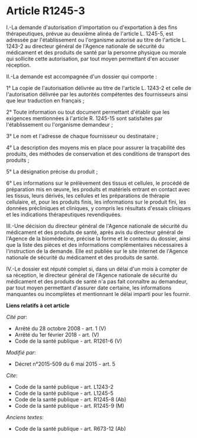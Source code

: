 # Article R1245-3

I.-La demande d'autorisation d'importation ou d'exportation à des fins thérapeutiques, prévue au deuxième alinéa de l'article
L. 1245-5, est adressée par l'établissement ou l'organisme autorisé au titre de l'article L. 1243-2 au directeur général de
l'Agence nationale de sécurité du médicament et des produits de santé par la personne physique ou morale qui sollicite cette
autorisation, par tout moyen permettant d'en accuser réception. 

II.-La demande est accompagnée d'un dossier qui comporte : 

1° La copie de l'autorisation délivrée au titre de l'article L. 1243-2 et celle de l'autorisation délivrée par les autorités
compétentes des fournisseurs ainsi que leur traduction en français ; 

2° Toute information ou tout document permettant d'établir que les exigences mentionnées à l'article R. 1245-15 sont
satisfaites par l'établissement ou l'organisme demandeur ; 

3° Le nom et l'adresse de chaque fournisseur ou destinataire ; 

4° La description des moyens mis en place pour assurer la traçabilité des produits, des méthodes de conservation et des
conditions de transport des produits ; 

5° La désignation précise du produit ; 

6° Les informations sur le prélèvement des tissus et cellules, le procédé de préparation mis en œuvre, les produits et
matériels entrant en contact avec les tissus, leurs dérivés, les cellules et les préparations de thérapie cellulaire, et,
pour les produits finis, les informations sur le produit fini, les données précliniques et cliniques, y compris les résultats
d'essais cliniques et les indications thérapeutiques revendiquées. 

III.-Une décision du directeur général de l'Agence nationale de sécurité du médicament et des produits de santé, après avis
du directeur général de l'Agence de la biomédecine, précise la forme et le contenu du dossier, ainsi que la liste des pièces
et des informations complémentaires nécessaires à l'instruction de la demande. Elle est publiée sur le site internet de
l'Agence nationale de sécurité du médicament et des produits de santé. 

IV.-Le dossier est réputé complet si, dans un délai d'un mois à compter de sa réception, le directeur général de l'Agence
nationale de sécurité du médicament et des produits de santé n'a pas fait connaître au demandeur, par tout moyen permettant
d'assurer date certaine, les informations manquantes ou incomplètes et mentionnant le délai imparti pour les fournir.

**Liens relatifs à cet article**

_Cité par_:

  - Arrêté du 28 octobre 2008 - art. 1 (V)
  - Arrêté du 1er février 2018 - art. (V)
  - Code de la santé publique - art. R1261-6 (V)

_Modifié par_:

  - Décret n°2015-509 du 6 mai 2015 - art. 5

_Cite_:

  - Code de la santé publique - art. L1243-2
  - Code de la santé publique - art. L1245-5
  - Code de la santé publique - art. R1245-8 (Ab)
  - Code de la santé publique - art. R1245-9 (M)

_Anciens textes_:

  - Code de la santé publique - art. R673-12 (Ab)
